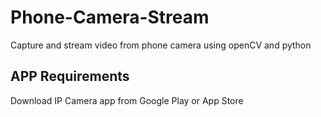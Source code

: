 # Phone-Camera-Stream
Capture and stream video from phone camera using openCV and python

## APP Requirements 
Download IP Camera app from Google Play or App Store 
